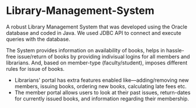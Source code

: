 # Library-Management-System

A robust Library Management System that was developed using the Oracle database and coded in Java. We used JDBC API to connect and execute queries with the database.

The System provides information on availability of books, helps in hassle-free issue/return of books by providing indivisual logins for all members and librarians. And, based on member-type (faculty/student), imposes different rules for issue of books.

- Librarians' portal has extra features enabled like—adding/removing new members, issuing books, ordering new books, calculating late fees etc.
- The member portal allows users to look at their past issues, return-dates for currently issued books, and information regarding their membership.
